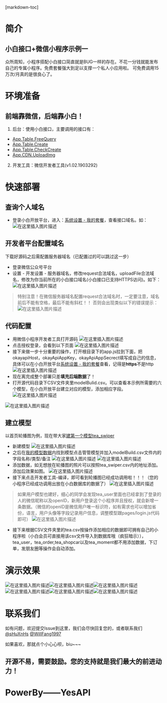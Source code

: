 [markdown-toc]

# 简介
## 小白接口+微信小程序示例一
众所周知，小程序搭配小白接口简直就是BUG一样的存在。不花一分钱就能发布自己的专属小程序。免费套餐强大到足以支撑一个私人小应用啦。 可免费调用15万次/月真的是很良心了。

# 环境准备
## 前端靠微信，后端靠小白！

1. 后台：使用小白接口，主要调用的接口有：
+ [App.Table.FreeQuery](http://hn216.api.okayapi.com/docs.php?service=App.Table.FreeQuery&detail=1&type=fold)
+ [App.Table.Create](http://hn216.api.okayapi.com/docs.php?service=App.Table.Create&detail=1&type=fold)
+ [App.Table.CheckCreate](http://hn216.api.okayapi.com/docs.php?service=App.Table.CheckCreate&detail=1&type=fold)
+ [App.CDN.UploadImg](http://hn216.api.okayapi.com/docs.php?service=App.CDN.UploadImg&detail=1&type=fold)
2. 开发工具：微信开发者工具(v1.02.1903292)

# 快速部署

## 查询个人域名
+ 登录小白开放平台，进入：[系统设置 - 我的套餐](http://open.yesapi.cn/?r=App/Mine)，查看接口域名。如：
![在这里插入图片描述](http://cdn7.phalapi.net/20180325092043_7568a614a5ac0011c2eaafa8ca473754)

## 开发者平台配置域名
下载好源码之后需配置服务器域名（已配置过的可以跳过这一步）

+ 登录微信公众号平台
+ 设置 - 开发设置 - 服务器域名，修改request合法域名，uploadFile合法域名，修改为你当前所在的小白接口域名(小白接口已支持HTTPS访问)。如下：
![在这里插入图片描述](http://cdn7.phalapi.net/20180325091907_c20c1b1cb2a0f9822c4faad47557be7c)

> 特别注意！在微信服务器域名配置request合法域名时，一定要注意，域名前后不能有空格，最后不能有斜杠！！
否则会出现类似以下的错误提示：
![在这里插入图片描述](http://cdn7.okayapi.com/20180820224318_af9c1b0360728a590ce0879a2a6f0c93.png)


## 代码配置
+ 用微信小程序开发者工具打开源码
![在这里插入图片描述](https://img-blog.csdnimg.cn/20190410232055437.png?x-oss-process=image/watermark,type_ZmFuZ3poZW5naGVpdGk,shadow_10,text_aHR0cHM6Ly9ibG9nLmNzZG4ubmV0L3dlaXhpbl80MjkzMjM2OQ==,size_16,color_FFFFFF,t_70)
+ 点击授权登录，会看到以下页面
![在这里插入图片描述](https://img-blog.csdnimg.cn/20190410232320408.png?x-oss-process=image/watermark,type_ZmFuZ3poZW5naGVpdGk,shadow_10,text_aHR0cHM6Ly9ibG9nLmNzZG4ubmV0L3dlaXhpbl80MjkzMjM2OQ==,size_16,color_FFFFFF,t_70)
+ 接下来做一步十分重要的操作，打开根目录下的app.js拉到下面，把okayapiHost，okayApiAppKey，okayApiAppSecrect填写成自己的信息，具体可以在小白开放平台[系统设置 - 我的套餐](http://open.yesapi.cn/?r=App/Mine)查看，记得是**https**不是http
![在这里插入图片描述](https://img-blog.csdnimg.cn/20190410233038109.png?x-oss-process=image/watermark,type_ZmFuZ3poZW5naGVpdGk,shadow_10,text_aHR0cHM6Ly9ibG9nLmNzZG4ubmV0L3dlaXhpbl80MjkzMjM2OQ==,size_16,color_FFFFFF,t_70)
+ 现在离完成整个部署只差**填充后端数据**了！
+ 打开源代码目录下CSV文件夹里modelBulid.csv。可以查看本示例所需要的六个模型，在小白开放平台建立对应的模型，添加相应字段。
![在这里插入图片描述](https://img-blog.csdnimg.cn/2019041112331355.png?x-oss-process=image/watermark,type_ZmFuZ3poZW5naGVpdGk,shadow_10,text_aHR0cHM6Ly9ibG9nLmNzZG4ubmV0L3dlaXhpbl80MjkzMjM2OQ==,size_16,color_FFFFFF,t_70)

![在这里插入图片描述](https://img-blog.csdnimg.cn/20190411123403497.png?x-oss-process=image/watermark,type_ZmFuZ3poZW5naGVpdGk,shadow_10,text_aHR0cHM6Ly9ibG9nLmNzZG4ubmV0L3dlaXhpbl80MjkzMjM2OQ==,size_16,color_FFFFFF,t_70)

## 建立模型
以首页轮播图为例，现在带大家[建第一个模型tea_swiper](http://open.yesapi.cn/?r=Data/MyModelsCreate)
+ 新建模型
![在这里插入图片描述](https://img-blog.csdnimg.cn/20190411124126799.png?x-oss-process=image/watermark,type_ZmFuZ3poZW5naGVpdGk,shadow_10,text_aHR0cHM6Ly9ibG9nLmNzZG4ubmV0L3dlaXhpbl80MjkzMjM2OQ==,size_16,color_FFFFFF,t_70)
+ 之后在[我的模型数据](http://open.yesapi.cn/?r=Data/MyModelsManager)内找到模型点击管管模型并加入modelBuild.csv文件内的字段名称/类型/备注
![在这里插入图片描述](https://img-blog.csdnimg.cn/20190411124526213.png?x-oss-process=image/watermark,type_ZmFuZ3poZW5naGVpdGk,shadow_10,text_aHR0cHM6Ly9ibG9nLmNzZG4ubmV0L3dlaXhpbl80MjkzMjM2OQ==,size_16,color_FFFFFF,t_70)
![在这里插入图片描述](https://img-blog.csdnimg.cn/20190411124818450.png?x-oss-process=image/watermark,type_ZmFuZ3poZW5naGVpdGk,shadow_10,text_aHR0cHM6Ly9ibG9nLmNzZG4ubmV0L3dlaXhpbl80MjkzMjM2OQ==,size_16,color_FFFFFF,t_70)
+ 添加数据，如无想放在轮播图的照片可以按照tea_swiper.csv内的地址添加。添加后效果如图。
![在这里插入图片描述](https://img-blog.csdnimg.cn/20190411125156580.png?x-oss-process=image/watermark,type_ZmFuZ3poZW5naGVpdGk,shadow_10,text_aHR0cHM6Ly9ibG9nLmNzZG4ubmV0L3dlaXhpbl80MjkzMjM2OQ==,size_16,color_FFFFFF,t_70)
+ 接下来点击开发者工具-编译，即可看到轮播图已经成功调用啦！！！（您的小程序已经成功调用出放在小白数据库的数据了）
![在这里插入图片描述](https://img-blog.csdnimg.cn/2019041112543320.png?x-oss-process=image/watermark,type_ZmFuZ3poZW5naGVpdGk,shadow_10,text_aHR0cHM6Ly9ibG9nLmNzZG4ubmV0L3dlaXhpbl80MjkzMjM2OQ==,size_16,color_FFFFFF,t_70)
>如果用户模型也建好，细心的同学会发现tea_user里面也已经拿到了登录的人的微信昵称以及openID，新用户登录这个小程序并且授权，就会新增一条数据。（微信的openID是微信用户唯一标识符，如有需求也可以增加省份，语言，用户头像等字段记录用户信息，调整模型跟pages/login.js代码即可）
![在这里插入图片描述](https://img-blog.csdnimg.cn/20190411130107303.png?x-oss-process=image/watermark,type_ZmFuZ3poZW5naGVpdGk,shadow_10,text_aHR0cHM6Ly9ibG9nLmNzZG4ubmV0L3dlaXhpbl80MjkzMjM2OQ==,size_16,color_FFFFFF,t_70)
+ 接下来根据CSV文件夹里的tea.csv按操作添加相应的数据即可拥有自己的小程序啦（小白会员可直接用该csv文件导入到数据库哦（疯狂暗示）），tea_user，tea_order,tea_shopcar以及tea_moment都不用添加数据，下订单，发朋友圈等操作会自动添加。

# 演示效果
![在这里插入图片描述](https://img-blog.csdnimg.cn/20190411131910500.jpg?x-oss-process=image/watermark,type_ZmFuZ3poZW5naGVpdGk,shadow_10,text_aHR0cHM6Ly9ibG9nLmNzZG4ubmV0L3dlaXhpbl80MjkzMjM2OQ==,size_16,color_FFFFFF,t_70)![在这里插入图片描述](https://img-blog.csdnimg.cn/20190411131922979.jpg?x-oss-process=image/watermark,type_ZmFuZ3poZW5naGVpdGk,shadow_10,text_aHR0cHM6Ly9ibG9nLmNzZG4ubmV0L3dlaXhpbl80MjkzMjM2OQ==,size_16,color_FFFFFF,t_70)![在这里插入图片描述](https://img-blog.csdnimg.cn/20190411131947796.jpg?x-oss-process=image/watermark,type_ZmFuZ3poZW5naGVpdGk,shadow_10,text_aHR0cHM6Ly9ibG9nLmNzZG4ubmV0L3dlaXhpbl80MjkzMjM2OQ==,size_16,color_FFFFFF,t_70)![在这里插入图片描述](https://img-blog.csdnimg.cn/20190411132011254.png?x-oss-process=image/watermark,type_ZmFuZ3poZW5naGVpdGk,shadow_10,text_aHR0cHM6Ly9ibG9nLmNzZG4ubmV0L3dlaXhpbl80MjkzMjM2OQ==,size_16,color_FFFFFF,t_70)![在这里插入图片描述](https://img-blog.csdnimg.cn/201904111320314.png?x-oss-process=image/watermark,type_ZmFuZ3poZW5naGVpdGk,shadow_10,text_aHR0cHM6Ly9ibG9nLmNzZG4ubmV0L3dlaXhpbl80MjkzMjM2OQ==,size_16,color_FFFFFF,t_70)![在这里插入图片描述](https://img-blog.csdnimg.cn/20190411132040671.jpg?x-oss-process=image/watermark,type_ZmFuZ3poZW5naGVpdGk,shadow_10,text_aHR0cHM6Ly9ibG9nLmNzZG4ubmV0L3dlaXhpbl80MjkzMjM2OQ==,size_16,color_FFFFFF,t_70)

# 联系我们
如有问题，欢迎提交Issue到这里，我们会尽快回复您的，或者联系我们[@sHuXnHs](https://github.com/shuxnhs) [@WillFang1997](https://github.com/WillFang1997)

如果喜欢，那就点个小心心呗，biu~~~


## 开源不易，需要鼓励。您的支持就是我们最大的前进动力！


# PowerBy——YesAPI
